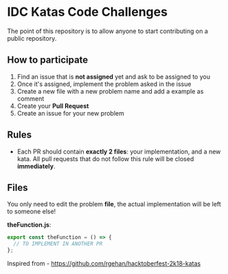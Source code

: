 # IDC Katas Code Challenges

The point of this repository is to allow anyone to start contributing on a
public repository.


## How to participate

1. Find an issue that is **not assigned** yet and ask to be assigned to you
2. Once it's assigned, implement the problem asked in the issue
3. Create a new file with a new problem name and add a example as comment
4. Create your **Pull Request**
5. Create an issue for your new problem

## Rules

- Each PR should contain **exactly 2 files**: your implementation, and a new kata. All pull requests that do not follow this rule will be closed **immediately**.

## Files

You only need to edit the problem **file**, the actual implementation will be left to someone else!

**theFunction.js**:

```js
export const theFunction = () => {
  // TO IMPLEMENT IN ANOTHER PR
};
```

Inspired from - https://github.com/rgehan/hacktoberfest-2k18-katas
